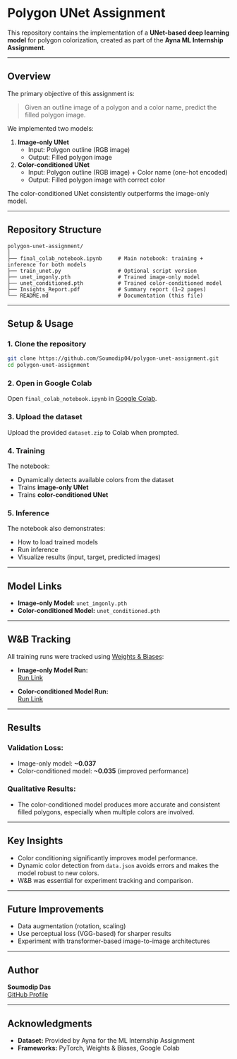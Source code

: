 # Polygon UNet Assignment

This repository contains the implementation of a **UNet-based deep learning model** for polygon colorization, created as part of the **Ayna ML Internship Assignment**.

---

## **Overview**

The primary objective of this assignment is:

> Given an outline image of a polygon and a color name, predict the filled polygon image.

We implemented two models:

1. **Image-only UNet**  
   - Input: Polygon outline (RGB image)  
   - Output: Filled polygon image  
2. **Color-conditioned UNet**  
   - Input: Polygon outline (RGB image) + Color name (one-hot encoded)  
   - Output: Filled polygon image with correct color  

The color-conditioned UNet consistently outperforms the image-only model.

---

## **Repository Structure**

```
polygon-unet-assignment/
│
├── final_colab_notebook.ipynb     # Main notebook: training + inference for both models
├── train_unet.py                  # Optional script version
├── unet_imgonly.pth               # Trained image-only model
├── unet_conditioned.pth           # Trained color-conditioned model
├── Insights_Report.pdf            # Summary report (1–2 pages)
└── README.md                      # Documentation (this file)
```

---

## **Setup & Usage**

### 1. Clone the repository
```bash
git clone https://github.com/Soumodip04/polygon-unet-assignment.git
cd polygon-unet-assignment
```

### 2. Open in Google Colab
Open `final_colab_notebook.ipynb` in [Google Colab](https://colab.research.google.com/).

### 3. Upload the dataset
Upload the provided `dataset.zip` to Colab when prompted.

### 4. Training
The notebook:
- Dynamically detects available colors from the dataset
- Trains **image-only UNet**
- Trains **color-conditioned UNet**

### 5. Inference
The notebook also demonstrates:
- How to load trained models
- Run inference
- Visualize results (input, target, predicted images)

---

## **Model Links**

- **Image-only Model:** `unet_imgonly.pth`
- **Color-conditioned Model:** `unet_conditioned.pth`

---

## **W&B Tracking**

All training runs were tracked using [Weights & Biases](https://wandb.ai):

- **Image-only Model Run:**  
  [Run Link](https://wandb.ai/soumoofficial2004-techno-institute-of-engineering-and-ma/polygon_unet_assignment_imgonly/runs/zv4td4wx)

- **Color-conditioned Model Run:**  
  [Run Link](https://wandb.ai/soumoofficial2004-techno-institute-of-engineering-and-ma/polygon_unet_assignment_conditioned/runs/dtecqdkl)

---

## **Results**

### Validation Loss:
- Image-only model: **~0.037**
- Color-conditioned model: **~0.035** (improved performance)

### Qualitative Results:
- The color-conditioned model produces more accurate and consistent filled polygons, especially when multiple colors are involved.

---

## **Key Insights**

- Color conditioning significantly improves model performance.
- Dynamic color detection from `data.json` avoids errors and makes the model robust to new colors.
- W&B was essential for experiment tracking and comparison.

---

## **Future Improvements**

- Data augmentation (rotation, scaling)
- Use perceptual loss (VGG-based) for sharper results
- Experiment with transformer-based image-to-image architectures

---

## **Author**

**Soumodip Das**  
[GitHub Profile](https://github.com/Soumodip04)

---

## **Acknowledgments**

- **Dataset:** Provided by Ayna for the ML Internship Assignment  
- **Frameworks:** PyTorch, Weights & Biases, Google Colab  
